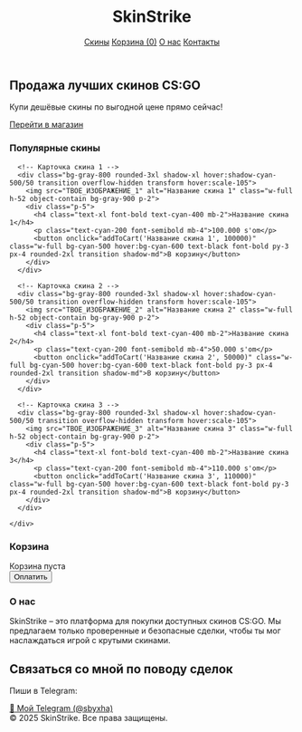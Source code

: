 <!DOCTYPE html>
<html lang="ru">
<head>
  <meta charset="UTF-8">
  <meta name="viewport" content="width=device-width, initial-scale=1.0">
  <title>SkinStrike - Магазин CS:GO скинов</title>
  <script src="https://cdn.tailwindcss.com"></script>
</head>
<body class="bg-gradient-to-b from-gray-900 to-gray-800 text-white font-sans">

  <!-- Хедер -->
  <header class="bg-gray-900 shadow-lg sticky top-0 z-50">
    <div class="container mx-auto flex justify-between items-center p-4">
      <h1 class="text-3xl font-extrabold text-cyan-400">SkinStrike</h1>
      <nav class="space-x-6">
        <a href="#skins" class="hover:text-cyan-400 transition">Скины</a>
        <a href="#cart" class="hover:text-cyan-400 transition">Корзина (<span id="cart-count">0</span>)</a>
        <a href="#about" class="hover:text-cyan-400 transition">О нас</a>
        <a href="#contacts" class="hover:text-cyan-400 transition">Контакты</a>
      </nav>
    </div>
  </header>

  <!-- Главный баннер -->
  <section class="text-center py-20 bg-gradient-to-r from-cyan-500 via-blue-500 to-purple-600">
    <h2 class="text-5xl font-extrabold mb-4 text-white">Продажа лучших скинов CS:GO</h2>
    <p class="text-lg mb-6 text-gray-100">Купи дешёвые скины по выгодной цене прямо сейчас!</p>
    <a href="#skins" class="bg-cyan-500 hover:bg-cyan-600 text-black px-6 py-3 rounded-xl font-bold transition shadow-lg">Перейти в магазин</a>
  </section>

  <!-- Секция скинов -->
  <section id="skins" class="container mx-auto py-16 px-4">
    <h3 class="text-4xl font-bold text-center mb-12 text-cyan-400">Популярные скины</h3>
    <div class="grid md:grid-cols-3 gap-10">

      <!-- Карточка скина 1 -->
      <div class="bg-gray-800 rounded-3xl shadow-xl hover:shadow-cyan-500/50 transition overflow-hidden transform hover:scale-105">
        <img src="ТВОЕ_ИЗОБРАЖЕНИЕ_1" alt="Название скина 1" class="w-full h-52 object-contain bg-gray-900 p-2">
        <div class="p-5">
          <h4 class="text-xl font-bold text-cyan-400 mb-2">Название скина 1</h4>
          <p class="text-cyan-200 font-semibold mb-4">100.000 s'om</p>
          <button onclick="addToCart('Название скина 1', 100000)" class="w-full bg-cyan-500 hover:bg-cyan-600 text-black font-bold py-3 px-4 rounded-2xl transition shadow-md">В корзину</button>
        </div>
      </div>

      <!-- Карточка скина 2 -->
      <div class="bg-gray-800 rounded-3xl shadow-xl hover:shadow-cyan-500/50 transition overflow-hidden transform hover:scale-105">
        <img src="ТВОЕ_ИЗОБРАЖЕНИЕ_2" alt="Название скина 2" class="w-full h-52 object-contain bg-gray-900 p-2">
        <div class="p-5">
          <h4 class="text-xl font-bold text-cyan-400 mb-2">Название скина 2</h4>
          <p class="text-cyan-200 font-semibold mb-4">50.000 s'om</p>
          <button onclick="addToCart('Название скина 2', 50000)" class="w-full bg-cyan-500 hover:bg-cyan-600 text-black font-bold py-3 px-4 rounded-2xl transition shadow-md">В корзину</button>
        </div>
      </div>

      <!-- Карточка скина 3 -->
      <div class="bg-gray-800 rounded-3xl shadow-xl hover:shadow-cyan-500/50 transition overflow-hidden transform hover:scale-105">
        <img src="ТВОЕ_ИЗОБРАЖЕНИЕ_3" alt="Название скина 3" class="w-full h-52 object-contain bg-gray-900 p-2">
        <div class="p-5">
          <h4 class="text-xl font-bold text-cyan-400 mb-2">Название скина 3</h4>
          <p class="text-cyan-200 font-semibold mb-4">110.000 s'om</p>
          <button onclick="addToCart('Название скина 3', 110000)" class="w-full bg-cyan-500 hover:bg-cyan-600 text-black font-bold py-3 px-4 rounded-2xl transition shadow-md">В корзину</button>
        </div>
      </div>

    </div>
  </section>

  <!-- Корзина -->
  <section id="cart" class="bg-gray-800 py-16 px-4">
    <div class="container mx-auto">
      <h3 class="text-3xl font-bold text-center mb-6 text-cyan-400">Корзина</h3>
      <div id="cart-items" class="text-gray-300 text-lg text-center">Корзина пуста</div>
      <div id="cart-total" class="text-center mt-6 text-xl font-bold text-cyan-400"></div>
      <div class="text-center mt-6">
        <button onclick="checkout()" class="bg-cyan-500 hover:bg-cyan-600 text-black font-bold py-3 px-6 rounded-2xl transition shadow-md">Оплатить</button>
      </div>
    </div>
  </section>

  <!-- О нас -->
  <section id="about" class="bg-gray-900 py-16 px-4">
    <div class="container mx-auto text-center">
      <h3 class="text-3xl font-bold mb-6 text-cyan-400">О нас</h3>
      <p class="max-w-2xl mx-auto text-gray-300">SkinStrike – это платформа для покупки доступных скинов CS:GO. Мы предлагаем только проверенные и безопасные сделки, чтобы ты мог наслаждаться игрой с крутыми скинами.</p>
    </div>
  </section>

  <!-- Контакты -->
  <section id="contacts" class="bg-gray-900 text-white py-10">
    <div class="container mx-auto text-center">
      <h2 class="text-2xl font-bold mb-4 text-cyan-400">Связаться со мной по поводу сделок</h2>
      <p class="mb-2">Пиши в Telegram:</p>
      <a href="https://t.me/sbyxha" 
         class="bg-cyan-500 text-black px-6 py-2 rounded-lg hover:bg-cyan-600 transition shadow-md">
         📩 Мой Telegram (@sbyxha)
      </a>
    </div>
  </section>

  <!-- Футер -->
  <footer class="bg-gray-900 text-center p-6 text-gray-400">
    © 2025 SkinStrike. Все права защищены.
  </footer>

  <script>
    let cart = [];

    function addToCart(name, price) {
      cart.push({ name, price });
      updateCart();
    }

    function updateCart() {
      const cartItemsDiv = document.getElementById('cart-items');
      const cartCount = document.getElementById('cart-count');
      const cartTotal = document.getElementById('cart-total');

      if (cart.length === 0) {
        cartItemsDiv.innerHTML = "Корзина пуста";
        cartTotal.innerHTML = "";
        cartCount.innerText = 0;
        return;
      }

      cartItemsDiv.innerHTML = cart.map(item => `<p>${item.name} - $${item.price}</p>`).join("");
      const total = cart.reduce((sum, item) => sum + item.price, 0);
      cartTotal.innerHTML = `Итого: $${total}`;
      cartCount.innerText = cart.length;
    }

    function checkout() {
      if (cart.length === 0) {
        alert("Корзина пуста!");
        return;
      }
      alert("Спасибо за покупку! (Оплата в демо-режиме)");
      cart = [];
      updateCart();
    }
  </script>
</body>
</html>
